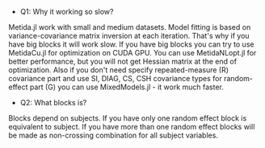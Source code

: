

* Q1: Why it working so slow?

Metida.jl work with small and medium datasets. Model fitting is based on variance-covariance matrix inversion at each iteration. That's why if you have big blocks it will work slow. If you have big blocks you can try to use MetidaCu.jl for optimization on CUDA GPU. You can use MetidaNLopt.jl for better performance, but you will not get Hessian matrix at the end of optimization. Also if you don't need specify repeated-measure (R) covariance part and use SI, DIAG, CS, CSH covariance types for random-effect part (G) you can use MixedModels.jl - it work much faster.

* Q2: What blocks is?

Blocks depend on subjects. If you have only one random effect block is equivalent to subject. If you have more than one random effect blocks will be made as non-crossing combination for all subject variables.     
